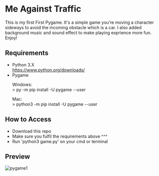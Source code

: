 # Me Against Traffic
This is my first First Pygame. It's a simple game you’re moving a character sideways to avoid the incoming obstacle which is a car. 
I also added background music and sound effect to make playing exprience more fun. Enjoy!

## Requirements
- Python 3.X <br/>
  https://www.python.org/downloads/
- Pygame <br/>  
  <p>Windows:<br/>> py -m pip install -U pygame --user</p>
  <p>Mac:<br/>> python3 -m pip install -U pygame --user</p>

## How to Access
- Download this repo
- Make sure you fulfil the requirements above ^^^
- Run 'python3 game.py' on your cmd or terminal

## Preview
![pygame1](https://user-images.githubusercontent.com/58356073/85045265-51f47080-b1c1-11ea-8414-a9ddbbc41a91.gif)
